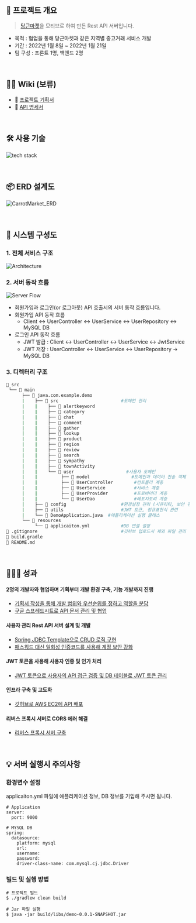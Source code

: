 
## 📝 프로젝트 개요
> [당근마켓](https://www.daangn.com/)을 모티브로 하여 만든 Rest API 서버입니다.
- 목적 : 협업을 통해 당근마켓과 같은 지역별 중고거래 서비스 개발 
- 기간 : 2022년 1월 8일 ~ 2022년 1월 21일 
- 팀 구성 : 프론트 1명, 백엔드 2명

</br>
<!--  -->

## 💁‍♂️ Wiki  (보류)
- 📄 [프로젝트 기획서](https://docs.google.com/document/d/1_Vou9ztPNuIda4ut12qDLIkIAlxaGnKM0SUuyv5ibpc/edit)
- 📰 [API 명세서](https://docs.google.com/spreadsheets/d/1B9NBjDoiH_AhRWvvDPoLE7wYosEl6iXz3fKVGy87UuY/edit#gid=1272810478)
<!---📦 [ERD 설계도](https://user-images.githubusercontent.com/62496215/157592220-fffa6e71-23be-4de9-b9c3-a1428a2784a5.png)-->   
<!--- 📁 [디렉토리 구조](https://github.com/gusdn7142/CarrotMarket_Clone_Server/wiki/%F0%9F%93%81-Directory-Structure)-->
<!--- 📽 시연 영상 : API 명세서의 postman 실행 결과 화면으로 대체--> 

</br>

## 🛠 사용 기술
![tech stack](https://github.com/gusdn7142/InstarEye_Backend/assets/62496215/aa38bf26-5892-4c28-94bf-f3df413be5a1)

</br>

## 📦 ERD 설계도
![CarrotMarket_ERD](https://user-images.githubusercontent.com/62496215/157592220-fffa6e71-23be-4de9-b9c3-a1428a2784a5.png)  
  
</br>

## 🔩 시스템 구성도
### 1. 전체 서비스 구조  
![Architecture](https://github.com/gusdn7142/InstarEye_Backend/assets/62496215/b085761a-daa2-4619-bc58-24e8092cfaf6)

### 2. 서버 동작 흐름
![Server Flow](https://github.com/gusdn7142/InstarEye_Backend/assets/62496215/41ae26b8-cd7f-4401-88ce-7864420ef85a)
- 회원가입과 로그인(or 로그아웃) API 호출시의 서버 동작 흐름입니다.
- 회원가입 API 동작 흐름
  - Client <-> UserController <-> UserService <-> UserRepository <-> MySQL DB
- 로그인 API 동작 흐름  
  - JWT 발급 : Client <-> UserController <-> UserService <-> JwtService 
  - JWT 저장 : UserController <-> UserService <-> UserRepository -> MySQL DB

### 3. 디렉터리 구조
```bash
📂 src
 └── 📂 main         
      ├── 📂 java.com.example.demo        			
      |    ├── 📂 src                        #도메인 관리  
      |    |    ├── 📂 alertkeyword            
      |    |    ├── 📂 category
      |    |    ├── 📂 chat
      |    |    ├── 📂 comment
      |    |    ├── 📂 gather
      |    |    ├── 📂 lookup
      |    |    ├── 📂 product
      |    |    ├── 📂 region
      |    |    ├── 📂 review
      |    |    ├── 📂 search
      |    |    ├── 📂 sympathy
      |    |    ├── 📂 townActivity
      |    |    └── 📂 user                    #사용자 도메인
      |    |         ├── 📂 model                #도메인과 데이터 전송 객체 
      |    |         ├── 📄 UserController        #컨트롤러 계층 
      |    |         ├── 📄 UserService           #서비스 계층
      |    |         ├── 📄 UserProvider          #프로바이더 계층
      |    |         └── 📄 UserDao               #레포지토리 계층 
      |    ├── 📂 config                     #환경설정 관리 (시큐리티, 보안 관련, 예외 처리)
      |    ├── 📂 utils                      #JWT 토큰, 정규표현식 관련
      |    └── 📄 DemoApplication.java  #애플리케이션 실행 클래스
      └── 📂 resources
           └── 📄 applicaiton.yml            #DB 연결 설정
📄 .gitignore                                #깃허브 업로드시 제외 파일 관리  
📄 build.gradle                                                                   
📄 README.md
``` 
<!-- - 도메인형으로 패키지 구조를 설계했습니다.
- 디렉터리별 세부 파일 구조는 [Wiki](https://github.com/gusdn7142/Instagram_Clone_Server/wiki/%F0%9F%93%81-Directory-Structure)를 참고해 주시면 감사합니다.  -->



</br>

## 👨🏻‍🏫 성과

####  2명의 개발자와 협업하며 기획부터 개발 환경 구축, 기능 개발까지 진행 
- [기획서 작성을 통해 개발 범위와 우선순위를 정하고 역할을 분담](https://docs.google.com/document/d/1_Vou9ztPNuIda4ut12qDLIkIAlxaGnKM0SUuyv5ibpc/edit)
- [구글 스프레드시트로 API 문서 관리 및 협업](https://docs.google.com/spreadsheets/d/1B9NBjDoiH_AhRWvvDPoLE7wYosEl6iXz3fKVGy87UuY/edit#gid=1272810478) 

#### 사용자 관리 Rest API 서버 설계 및 개발    
- [Spring JDBC Template으로 CRUD 로직 구현](https://fir-lancer-6bb.notion.site/Spring-JDBC-Template-CRUD-de12da8281414919a96c3ef9b60a9dac?pvs=4)
- [패스워드 대신 일회성 인증코드를 사용해 계정 보안 강화](https://fir-lancer-6bb.notion.site/7693d95d134247be8e1607d4495dd17a?pvs=4)     

#### JWT 토큰을 사용해 사용자 인증 및 인가 처리
- [JWT 토큰으로 사용자의 API 접근 검증 및 DB 테이블로 JWT 토큰 관리](https://fir-lancer-6bb.notion.site/JWT-API-DB-JWT-38b41a7d8ec744029d89368608296f96?pvs=4)

#### 인프라 구축 및 고도화    
- [깃허브로 AWS EC2에 API 배포](https://fir-lancer-6bb.notion.site/AWS-EC2-API-85772c33aecf4ce3ba6390ae6ca5ebfa?pvs=4)

#### 리버스 프록시 서버로 CORS 에러 해결
- [리버스 프록시 서버 구축](https://fir-lancer-6bb.notion.site/123d87c32b4c46f792b63403fe027049?pvs=4)

</br>

## 💡 서버 실행시 주의사항

### 환경변수 설정
applicaiton.yml 파일에 애플리케이션 정보, DB 정보를 기입해 주시면 됩니다.
  
```
# Application
server:
  port: 9000

# MYSQL DB
spring:
  datasource:
    platform: mysql
    url:
    username: 
    password:
    driver-class-name: com.mysql.cj.jdbc.Driver
``` 
  
### 빌드 및 실행 방법  
```
# 프로젝트 빌드 
$ ./gradlew clean build

# Jar 파일 실행
$ java -jar build/libs/demo-0.0.1-SNAPSHOT.jar
``` 
  
</br>
